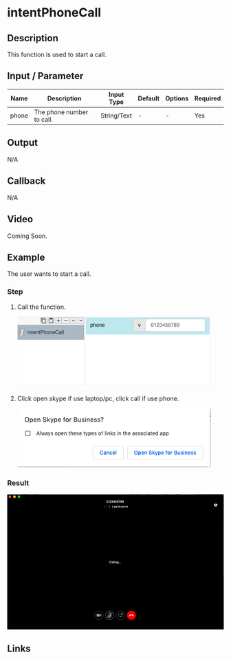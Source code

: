 # intentPhoneCall

## Description

This function is used to start a call.

## Input / Parameter

| Name | Description | Input Type | Default | Options | Required |
| ------ | ------ | ------ | ------ | ------ | ------ |
| phone | The phone number to call. | String/Text | - | - | Yes |

## Output

N/A

## Callback

N/A

## Video

Coming Soon.

<!-- Format: [![Video]({image-path}?raw=true)]({url-link}) -->


## Example


The user wants to start a call.
<br>

### Step

1. Call the function.

    ![](../../../../document/function/Intent/intentPhoneCall/intentPhoneCall-step-1.png?raw=true)
    
2. Click open skype if use laptop/pc, click call if use phone.

    ![](../../../../document/function/Intent/intentPhoneCall/intentPhoneCall-step-2.png?raw=true)
    
### Result

![](../../../../document/function/Intent/intentPhoneCall/intentPhoneCall-result-1.png?raw=true)



## Links